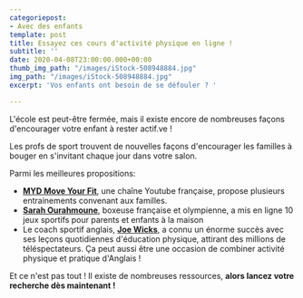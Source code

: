 ```yaml
---
categoriepost:
- Avec des enfants
template: post
title: Essayez ces cours d'activité physique en ligne !
subtitle: ''
date: 2020-04-08T23:00:00.000+00:00
thumb_img_path: "/images/iStock-508948884.jpg"
img_path: "/images/iStock-508948884.jpg"
excerpt: 'Vos enfants ont besoin de se défouler ? '

---
```

L'école est peut-être fermée, mais il existe encore de nombreuses façons d'encourager votre enfant à rester actif.ve !

Les profs de sport trouvent de nouvelles façons d'encourager les familles à bouger en s'invitant chaque jour dans votre salon.

Parmi les meilleures propositions:

* [**MYD Move Your Fit**](https://www.youtube.com/user/jalexica/videos), une chaîne Youtube française, propose plusieurs entrainements convenant aux familles.
* [**Sarah Ourahmoune**](https://www.youtube.com/watch?v=e4RNJ_0TQOI&t=1s), boxeuse française et olympienne, a mis en ligne 10 jeux sportifs pour parents et enfants à la maison
* Le coach sportif anglais, [**Joe Wicks**,](https://www.youtube.com/user/thebodycoach1/videos) a connu un énorme succès avec ses leçons quotidiennes d'éducation physique, attirant des millions de téléspectateurs. Ça peut aussi être une occasion de combiner activité physique et pratique d'Anglais ! 

Et ce n'est pas tout ! Il existe de nombreuses ressources, **alors lancez votre recherche dès maintenant !**